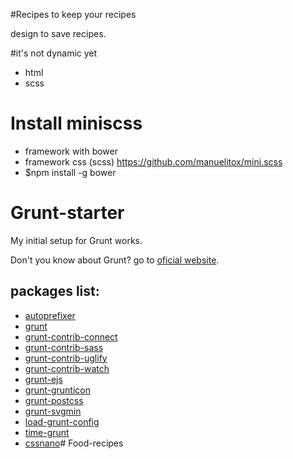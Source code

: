 
#Recipes to keep your recipes

design to save recipes.


#it's not dynamic yet

- html
- scss


# Install miniscss  

- framework with bower
- framework css (scss) https://github.com/manuelitox/mini.scss
- $npm install -g bower




# Grunt-starter	

My initial setup for Grunt works. 

Don't you know about Grunt? go to [oficial website](http://gruntjs.com/getting-started).

## packages list:

* [autoprefixer](https://github.com/postcss/autoprefixer)
* [grunt](https://github.com/gruntjs/grunt)
* [grunt-contrib-connect](https://github.com/gruntjs/grunt-contrib-connect)
* [grunt-contrib-sass](https://github.com/gruntjs/grunt-contrib-sass)
* [grunt-contrib-uglify](https://github.com/gruntjs/grunt-contrib-uglify)
* [grunt-contrib-watch](https://github.com/gruntjs/grunt-contrib-watch)
* [grunt-ejs](https://github.com/shama/grunt-ejs)
* [grunt-grunticon](https://github.com/filamentgroup/grunticon)
* [grunt-postcss](https://github.com/nDmitry/grunt-postcss)
* [grunt-svgmin](https://github.com/sindresorhus/grunt-svgmin)
* [load-grunt-config](https://github.com/firstandthird/load-grunt-config)
* [time-grunt](https://github.com/sindresorhus/time-grunt)
* [cssnano](https://github.com/ben-eb/cssnano)# Food-recipes
